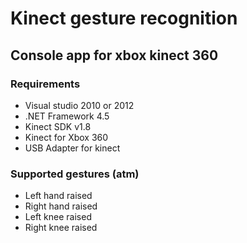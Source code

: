 # Kinect gesture recognition
## Console app for xbox kinect 360
### Requirements
- Visual studio 2010 or 2012
- .NET Framework 4.5
- Kinect SDK v1.8
- Kinect for Xbox 360
- USB Adapter for kinect

### Supported gestures (atm)
- Left hand raised
- Right hand raised
- Left knee raised
- Right knee raised
